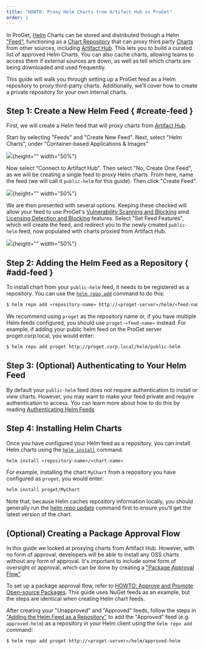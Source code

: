 ```yaml
---
title: "HOWTO: Proxy Helm Charts from Artifact Hub in ProGet"
order: 1
---
```


In ProGet, [Helm](https://helm.sh/) Charts can be stored and distributed through a Helm ["Feed"](/docs/proget/feeds/feed-overview), functioning as a [Chart Repository](https://helm.sh/docs/topics/chart_repository/) that can proxy third party [Charts](https://helm.sh/docs/topics/charts/) from other sources, including [Artifact Hub](/docs/proget/feeds/helm#artifacthub). This lets you to build a curated list of approved Helm Charts. You can also cache charts, allowing teams to access them if external sources are down, as well as tell which charts are being downloaded and used frequently.

This guide will walk you through setting up a ProGet feed as a Helm repository to proxy third-party charts. Additionally, we’ll cover how to create a private repository for your own internal charts.

## Step 1: Create a New Helm Feed { #create-feed }

First, we will create a Helm feed that will proxy charts from [Artifact Hub](/docs/proget/feeds/helm#artifacthub).

Start by selecting "Feeds" and "Create New Feed". Next, select "Helm Charts", under "Container-based Applications & Images"

![](/resources/docs/proget-helm-newfeed.png){height="" width="50%"}

Now select "Connect to Artifact Hub". Then select "No, Create One Feed", as we will be creating a single feed to proxy Helm charts. From here, name the feed (we will call it `public-helm` for this guide). Then click "Create Feed".

![](/resources/docs/proget-helm-newfeed-public.png){height="" width="50%"}

We are then presented with several options. Keeping these checked will allow your feed to use ProGet's [Vulnerability Scanning and Blocking](/docs/proget/sca/vulnerabilities) amd [Licensing Detection and Blocking](https://docs.inedo.com/docs/proget/sca/licenses) features. Select "Set Feed Features", which will create the feed, and redirect you to the newly created `public-helm` feed, now populated with charts proxied from Artifact Hub.

![](/resources/docs/proget-helm-public-populated.png){height="" width="50%"}

## Step 2: Adding the Helm Feed as a Repository { #add-feed }

To install chart from your `public-helm` feed, it needs to be registered as a repository. You can use the [`helm repo add`](https://helm.sh/docs/helm/helm_repo_add/) command to do this:

```bash
$ helm repo add «repository-name» http://«proget-server»/helm/«feed-name»
```

We recommend using `proget` as the repository name or, if you have multiple Helm feeds configured, you should use `proget-«feed-name»` instead. For example, if adding your public helm feed on the ProGet server proget.corp.local, you would enter:
 
```bash
$ helm repo add proget http://proget.corp.local/helm/public-helm
```

## Step 3: (Optional) Authenticating to Your Helm Feed

By default your `public-helm` feed does not require authentication to install or view charts. However, you may want to make your feed private and require authentication to access. You can learn more about how to do this by reading [Authenticating Helm Feeds](/docs/proget/feeds/helm#authenticated-feeds)

## Step 4: Installing Helm Charts

Once you have configured your Helm feed as a repository, you can install Helm charts using the [`helm install`](https://helm.sh/docs/helm/helm_install/) command. 

```bash
helm install «repository-name»/«chart-name»
```

For example, installing the chart `MyChart` from a repository you have configured as `proget`, you would enter:

```bash
helm install proget/MyChart
```

Note that, because Helm caches repository information locally, you should generally run the [helm repo update](https://helm.sh/docs/helm/helm_repo_update/) command first to ensure you'll get the latest version of the chart.

## (Optional) Creating a Package Approval Flow

In this guide we looked at proxying charts from Artifact Hub. However, with no form of approval, developers will be able to install any OSS charts without any form of approval. It's important to include some form of oversight or approval, which can be done by creating a ["Package Approval Flow"](/docs/proget/packages/package-promotion).

To set up a package approval flow, refer to [HOWTO: Approve and Promote Open-source Packages](/docs/proget/packages/package-promotion/proget-howto-promote-packages). This guide uses NuGet feeds as an example, but the steps are identical when creating Helm chart feeds.

After creating your "Unapproved" and "Approved" feeds, follow the steps in ["Adding the Helm Feed as a Repository"](#add-feed) to add the "Approved" feed (e.g. `approved-helm`) as a repository in your Helm client using the `helm repo add` command:

```bash
$ helm repo add proget http://«proget-server»/helm/approved-helm
```


